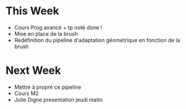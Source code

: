 # This Week 

- Cours Prog avancé + tp noté done !
- Mise en place de la brush 
- Redéfinition du pipeline d'adaptation géometrique en fonction de la brush

# Next Week

- Mettre à propre ce pipeline
- Cours M2
- Julie Digne presentation jeudi matin
